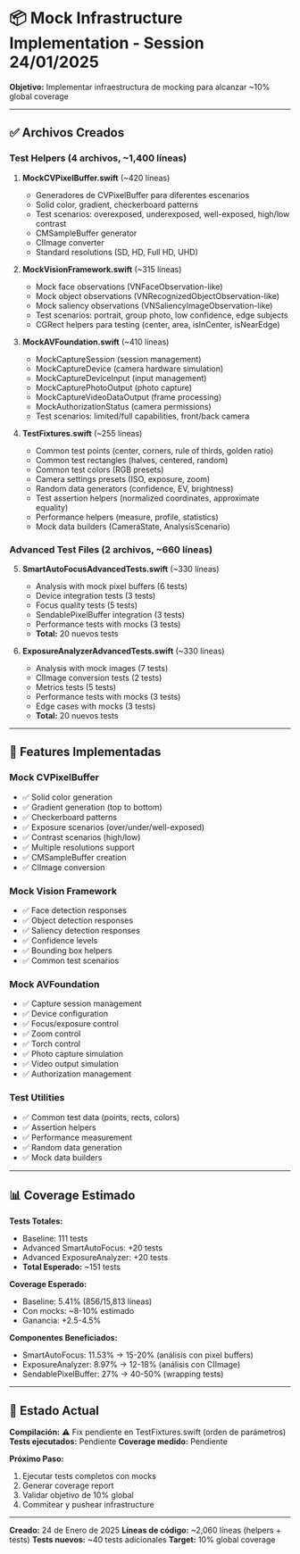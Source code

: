 # 📦 Mock Infrastructure Implementation - Session 24/01/2025

**Objetivo:** Implementar infraestructura de mocking para alcanzar ~10% global coverage

---

## ✅ Archivos Creados

### Test Helpers (4 archivos, ~1,400 líneas)

1. **MockCVPixelBuffer.swift** (~420 líneas)
   - Generadores de CVPixelBuffer para diferentes escenarios
   - Solid color, gradient, checkerboard patterns
   - Test scenarios: overexposed, underexposed, well-exposed, high/low contrast
   - CMSampleBuffer generator
   - CIImage converter
   - Standard resolutions (SD, HD, Full HD, UHD)

2. **MockVisionFramework.swift** (~315 líneas)
   - Mock face observations (VNFaceObservation-like)
   - Mock object observations (VNRecognizedObjectObservation-like)
   - Mock saliency observations (VNSaliencyImageObservation-like)
   - Test scenarios: portrait, group photo, low confidence, edge subjects
   - CGRect helpers para testing (center, area, isInCenter, isNearEdge)

3. **MockAVFoundation.swift** (~410 líneas)
   - MockCaptureSession (session management)
   - MockCaptureDevice (camera hardware simulation)
   - MockCaptureDeviceInput (input management)
   - MockCapturePhotoOutput (photo capture)
   - MockCaptureVideoDataOutput (frame processing)
   - MockAuthorizationStatus (camera permissions)
   - Test scenarios: limited/full capabilities, front/back camera

4. **TestFixtures.swift** (~255 líneas)
   - Common test points (center, corners, rule of thirds, golden ratio)
   - Common test rectangles (halves, centered, random)
   - Common test colors (RGB presets)
   - Camera settings presets (ISO, exposure, zoom)
   - Random data generators (confidence, EV, brightness)
   - Test assertion helpers (normalized coordinates, approximate equality)
   - Performance helpers (measure, profile, statistics)
   - Mock data builders (CameraState, AnalysisScenario)

### Advanced Test Files (2 archivos, ~660 líneas)

5. **SmartAutoFocusAdvancedTests.swift** (~330 líneas)
   - Analysis with mock pixel buffers (6 tests)
   - Device integration tests (3 tests)
   - Focus quality tests (5 tests)
   - SendablePixelBuffer integration (3 tests)
   - Performance tests with mocks (3 tests)
   - **Total:** 20 nuevos tests

6. **ExposureAnalyzerAdvancedTests.swift** (~330 líneas)
   - Analysis with mock images (7 tests)
   - CIImage conversion tests (2 tests)
   - Metrics tests (5 tests)
   - Performance tests with mocks (3 tests)
   - Edge cases with mocks (3 tests)
   - **Total:** 20 nuevos tests

---

## 🎯 Features Implementadas

### Mock CVPixelBuffer
- ✅ Solid color generation
- ✅ Gradient generation (top to bottom)
- ✅ Checkerboard patterns
- ✅ Exposure scenarios (over/under/well-exposed)
- ✅ Contrast scenarios (high/low)
- ✅ Multiple resolutions support
- ✅ CMSampleBuffer creation
- ✅ CIImage conversion

### Mock Vision Framework
- ✅ Face detection responses
- ✅ Object detection responses
- ✅ Saliency detection responses
- ✅ Confidence levels
- ✅ Bounding box helpers
- ✅ Common test scenarios

### Mock AVFoundation
- ✅ Capture session management
- ✅ Device configuration
- ✅ Focus/exposure control
- ✅ Zoom control
- ✅ Torch control
- ✅ Photo capture simulation
- ✅ Video output simulation
- ✅ Authorization management

### Test Utilities
- ✅ Common test data (points, rects, colors)
- ✅ Assertion helpers
- ✅ Performance measurement
- ✅ Random data generation
- ✅ Mock data builders

---

## 📊 Coverage Estimado

**Tests Totales:**
- Baseline: 111 tests
- Advanced SmartAutoFocus: +20 tests
- Advanced ExposureAnalyzer: +20 tests
- **Total Esperado:** ~151 tests

**Coverage Esperado:**
- Baseline: 5.41% (856/15,813 líneas)
- Con mocks: ~8-10% estimado
- Ganancia: +2.5-4.5%

**Componentes Beneficiados:**
- SmartAutoFocus: 11.53% → 15-20% (análisis con pixel buffers)
- ExposureAnalyzer: 8.97% → 12-18% (análisis con CIImage)
- SendablePixelBuffer: 27% → 40-50% (wrapping tests)

---

## 🔧 Estado Actual

**Compilación:** ⚠️ Fix pendiente en TestFixtures.swift (orden de parámetros)
**Tests ejecutados:** Pendiente
**Coverage medido:** Pendiente

**Próximo Paso:** 
1. Ejecutar tests completos con mocks
2. Generar coverage report
3. Validar objetivo de 10% global
4. Commitear y pushear infrastructure

---

**Creado:** 24 de Enero de 2025
**Líneas de código:** ~2,060 líneas (helpers + tests)
**Tests nuevos:** ~40 tests adicionales
**Target:** 10% global coverage

